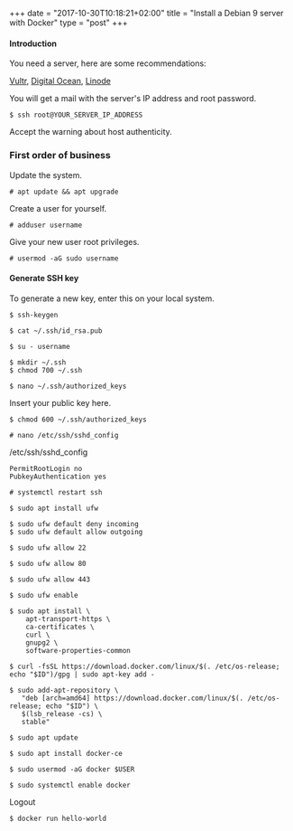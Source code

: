 +++
date = "2017-10-30T10:18:21+02:00"
title = "Install a Debian 9 server with Docker"
type = "post"
+++

#### Introduction

You need a server, here are some recommendations:

[Vultr](https://www.vultr.com/?ref=7127950), [Digital Ocean](https://m.do.co/c/7a06d34d7dbc), [Linode](https://www.linode.com/?r=65f9a6e1ce5187febb45bd4537e22d55d21787d0)

You will get a mail with the server's IP address and root password.

```
$ ssh root@YOUR_SERVER_IP_ADDRESS
```

Accept the warning about host authenticity.

### First order of business

Update the system.

```
# apt update && apt upgrade
```

Create a user for yourself.

```
# adduser username
```

Give your new user root privileges.

```
# usermod -aG sudo username
```

#### Generate SSH key

To generate a new key, enter this on your local system.

```
$ ssh-keygen
```

```
$ cat ~/.ssh/id_rsa.pub
```

```
$ su - username
```

```
$ mkdir ~/.ssh
$ chmod 700 ~/.ssh
```

```
$ nano ~/.ssh/authorized_keys
```
Insert your public key here.

```
$ chmod 600 ~/.ssh/authorized_keys
```

```
# nano /etc/ssh/sshd_config
```

/etc/ssh/sshd_config
```
PermitRootLogin no
PubkeyAuthentication yes
```

```
# systemctl restart ssh
```

```
$ sudo apt install ufw
```

```
$ sudo ufw default deny incoming
$ sudo ufw default allow outgoing
```

```
$ sudo ufw allow 22
```

```
$ sudo ufw allow 80
```

```
$ sudo ufw allow 443
```

```
$ sudo ufw enable
```

```
$ sudo apt install \
    apt-transport-https \
    ca-certificates \
    curl \
    gnupg2 \
    software-properties-common
```

```
$ curl -fsSL https://download.docker.com/linux/$(. /etc/os-release; echo "$ID")/gpg | sudo apt-key add -
```

```
$ sudo add-apt-repository \
   "deb [arch=amd64] https://download.docker.com/linux/$(. /etc/os-release; echo "$ID") \
   $(lsb_release -cs) \
   stable"
```

```
$ sudo apt update
```

```
$ sudo apt install docker-ce
```

```
$ sudo usermod -aG docker $USER
```

```
$ sudo systemctl enable docker
```

Logout

```
$ docker run hello-world
```
